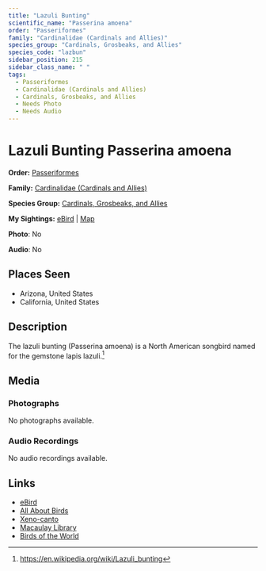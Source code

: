 ```yaml
---
title: "Lazuli Bunting"
scientific_name: "Passerina amoena"
order: "Passeriformes"
family: "Cardinalidae (Cardinals and Allies)"
species_group: "Cardinals, Grosbeaks, and Allies"
species_code: "lazbun"
sidebar_position: 215
sidebar_class_name: " "
tags: 
  - Passeriformes
  - Cardinalidae (Cardinals and Allies)
  - Cardinals, Grosbeaks, and Allies
  - Needs Photo
  - Needs Audio
---
```


# Lazuli Bunting <span className='sci_name'>Passerina amoena</span>

**Order:** [Passeriformes](/tags/passeriformes)

**Family:** [Cardinalidae (Cardinals and Allies)](/tags/cardinalidae-cardinals-and-allies)

**Species Group:** [Cardinals, Grosbeaks, and Allies](/tags/cardinals-grosbeaks-and-allies)

**My Sightings:** [eBird](https://ebird.org/lifelist?r=world&time=life&spp=lazbun) | [Map](/map?species_code=lazbun)

**Photo**: No 

**Audio**: No

## Places Seen

* Arizona, United States
* California, United States

## Description
The lazuli bunting (Passerina amoena) is a North American songbird named for the gemstone lapis lazuli.[^1]

[^1]: https://en.wikipedia.org/wiki/Lazuli_bunting

## Media
### Photographs
No photographs available.

### Audio Recordings
No audio recordings available.

## Links
* [eBird](https://ebird.org/species/lazbun) 
* [All About Birds](https://www.allaboutbirds.org/guide/lazbun) 
* [Xeno-canto](https://www.xeno-canto.org/species/passerina-amoena) 
* [Macaulay Library](https://search.macaulaylibrary.org/catalog?taxonCode=lazbun&sort=rating_rank_desc)
* [Birds of the World](https://birdsoftheworld.org/bow/species/lazbun)
